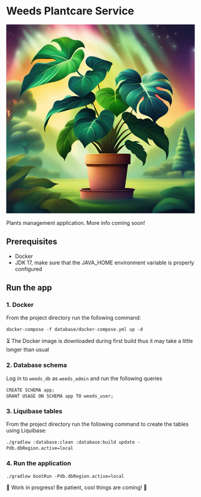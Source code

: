 # Weeds Plantcare Service

![Plant logo](./docs/img/plant-logo.png)

Plants management application. More info coming soon!


## Prerequisites

- Docker
- JDK 17, make sure that the JAVA_HOME environment variable is properly configured


## Run the app
### 1. Docker
From the project directory run the following command:
```shell
docker-compose -f database/docker-compose.yml up -d
```
⏳ The Docker image is downloaded during first build thus it  may take a little longer than usual

### 2. Database schema
Log in to `weeds_db` as `weeds_admin` and run the following queries
```
CREATE SCHEMA app;
GRANT USAGE ON SCHEMA app TO weeds_user;
```

### 3. Liquibase tables
From the project directory run the following command to create the tables using Liquibase:
```
./gradlew :database:clean :database:build update -Pdb.dbRegion.active=local
```

### 4. Run the application
```
./gradlew bootRun -Pdb.dbRegion.active=local
```


<!-- Describe here how to start the application when new requirements appear -->
🚧 Work in progress! Be patient, cool things are coming! 🚧